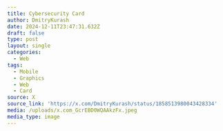 ```yaml
---
title: Cybersecurity Card
author: DmitryKurash
date: 2024-12-11T23:47:31.632Z
draft: false
type: post
layout: single
categories:
  - Web
tags:
  - Mobile
  - Graphics
  - Web
  - Card
source: X
source_link: 'https://x.com/DmitryKurash/status/1858513980043428334'
media: /uploads/x.com_GcrEBD0WQAAkzFx.jpeg
media_type: image
---
```


